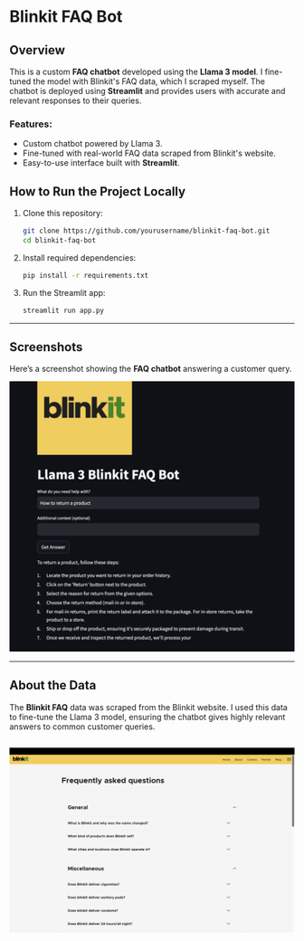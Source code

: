 # Blinkit FAQ Bot

## Overview
This is a custom **FAQ chatbot** developed using the **Llama 3 model**. I fine-tuned the model with Blinkit's FAQ data, which I scraped myself. The chatbot is deployed using **Streamlit** and provides users with accurate and relevant responses to their queries.

### Features:
- Custom chatbot powered by Llama 3.
- Fine-tuned with real-world FAQ data scraped from Blinkit's website.
- Easy-to-use interface built with **Streamlit**.

## How to Run the Project Locally

1. Clone this repository:
    ```bash
    git clone https://github.com/yourusername/blinkit-faq-bot.git
    cd blinkit-faq-bot
    ```

2. Install required dependencies:
    ```bash
    pip install -r requirements.txt
    ```

3. Run the Streamlit app:
    ```bash
    streamlit run app.py
    ```

---

## Screenshots
Here’s a screenshot showing the **FAQ chatbot** answering a customer query.

![FAQ Bot Screenshot](botss.png)  <!-- Image reference for FAQ bot screenshot -->

---

## About the Data
The **Blinkit FAQ** data was scraped from the Blinkit website. I used this data to fine-tune the Llama 3 model, ensuring the chatbot gives highly relevant answers to common customer queries.

![FAQ Example](faqss.png) 
---
